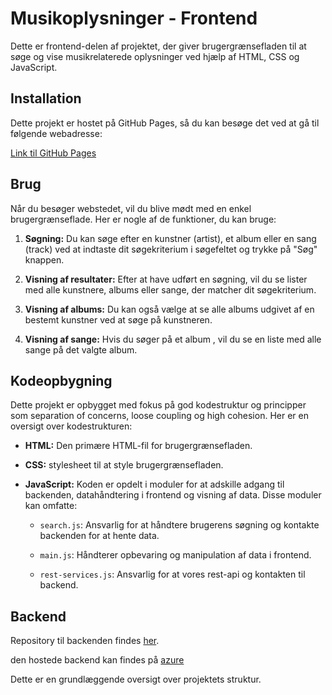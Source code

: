 # Musikoplysninger - Frontend

Dette er frontend-delen af projektet, der giver brugergrænsefladen til at søge og vise musikrelaterede oplysninger ved hjælp af HTML, CSS og JavaScript.

## Installation

Dette projekt er hostet på GitHub Pages, så du kan besøge det ved at gå til følgende webadresse:

[Link til GitHub Pages](https://adamwarfa.github.io/MusicBase-frontend/)

## Brug

Når du besøger webstedet, vil du blive mødt med en enkel brugergrænseflade. Her er nogle af de funktioner, du kan bruge:

1. **Søgning:** Du kan søge efter en kunstner (artist), et album eller en sang (track) ved at indtaste dit søgekriterium i søgefeltet og trykke på "Søg" knappen.

2. **Visning af resultater:** Efter at have udført en søgning, vil du se lister med alle kunstnere, albums eller sange, der matcher dit søgekriterium.

3. **Visning af albums:** Du kan også vælge at se alle albums udgivet af en bestemt kunstner ved at søge på kunstneren.

4. **Visning af sange:** Hvis du søger på et album , vil du se en liste med alle sange på det valgte album.

## Kodeopbygning

Dette projekt er opbygget med fokus på god kodestruktur og principper som separation of concerns, loose coupling og high cohesion. Her er en oversigt over kodestrukturen:

- **HTML:** Den primære HTML-fil for brugergrænsefladen.

- **CSS:** stylesheet til at style brugergrænsefladen.

- **JavaScript:** Koden er opdelt i moduler for at adskille adgang til backenden, datahåndtering i frontend og visning af data. Disse moduler kan omfatte:

  - `search.js`: Ansvarlig for at håndtere brugerens søgning og kontakte backenden for at hente data.

  - `main.js`: Håndterer opbevaring og manipulation af data i frontend.

  - `rest-services.js`: Ansvarlig for at vores rest-api og kontakten til backend.

## Backend

Repository til backenden findes [her](https://github.com/yousradiab/MusicBase-backend).

den hostede backend kan findes på [azure](https://musicbasebe.azurewebsites.net/)

Dette er en grundlæggende oversigt over projektets struktur.
